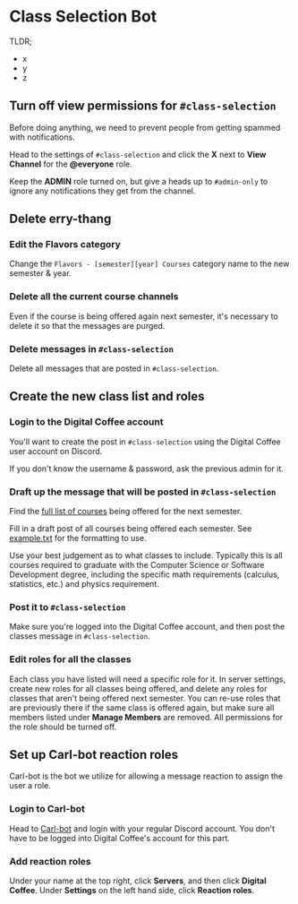 # Class Selection Bot

TLDR;
- x
- y
- z


## Turn off view permissions for `#class-selection`

Before doing anything, we need to prevent people from getting spammed with notifications. 

Head to the settings of `#class-selection` and click the **X** next to **View Channel** for the **@everyone** role. 

Keep the **ADMIN** role turned on, but give a heads up to `#admin-only` to ignore any notifications they get from the channel. 


## Delete erry-thang


### Edit the Flavors category

Change the `Flavors - [semester][year] Courses` category name to the new semester & year.

### Delete all the current course channels

Even if the course is being offered again next semester, it's necessary to delete it so that the messages are purged. 

### Delete messages in `#class-selection`

Delete all messages that are posted in `#class-selection`. 


## Create the new class list and roles

### Login to the Digital Coffee account

You'll want to create the post in `#class-selection` using the Digital Coffee user account on Discord.   

If you don't know the username & password, ask the previous admin for it.


### Draft up the message that will be posted in `#class-selection`

Find the [full list of courses](https://prodssb.missouristate.edu/prod/bwckschd.p_disp_dyn_sched) being offered for the next semester.

Fill in a draft post of all courses being offered each semester. See [example.txt](https://github.com/alyaherron/digitalcoffee/blob/main/example.txt) for the formatting to use. 

Use your best judgement as to what classes to include. Typically this is all courses required to graduate with the Computer Science or Software Development degree, including the specific math requirements (calculus, statistics, etc.) and physics requirement.   


### Post it to `#class-selection`

Make sure you're logged into the Digital Coffee account, and then post the classes message in `#class-selection`.  

### Edit roles for all the classes

Each class you have listed will need a specific role for it. In server settings, create new roles for all classes being offered, and delete any roles for classes that aren't being offered next semester. You can re-use roles that are previously there if the same class is offered again, but make sure all members listed under **Manage Members** are removed. All permissions for the role should be turned off. 

## Set up Carl-bot reaction roles

Carl-bot is the bot we utilize for allowing a message reaction to assign the user a role. 

### Login to Carl-bot

Head to [Carl-bot](https://carl.gg/) and login with your regular Discord account. You don't have to be logged into Digital Coffee's account for this part.

### Add reaction roles

Under your name at the top right, click **Servers**, and then click **Digital Coffee**. Under **Settings** on the left hand side, click **Reaction roles**.
